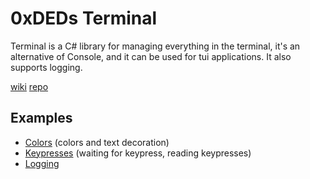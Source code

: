 # 0xDEDs Terminal
Terminal is a C# library for managing everything in the terminal, it's an alternative of Console, and it can be used for tui applications. 
It also supports logging.

[wiki](https://github.com/dedouwe26/Terminal/wiki)
[repo](https://github.com/dedouwe26/Terminal)
## Examples
- [Colors](https://github.com/dedouwe26/Terminal/tree/main/examples/Colors/Program.cs) (colors and text decoration) 
- [Keypresses](https://github.com/dedouwe26/Terminal/tree/main/examples/Keypresses/Program.cs) (waiting for keypress, reading keypresses)
- [Logging](https://github.com/dedouwe26/Terminal/tree/main/examples/Logging/Program.cs)
